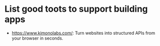List good toots to support building apps
===================

* https://www.kimonolabs.com/: Turn websites into structured APIs from your browser in seconds.
